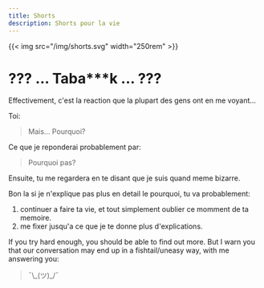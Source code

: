 ```yaml
---
title: Shorts
description: Shorts pour la vie
---
```


{{< img src="/img/shorts.svg" width="250rem" >}}

# ??? ... Taba***k ... ???

Effectivement, c'est la reaction que la plupart des gens ont en me voyant...

Toi:

> Mais... Pourquoi?

Ce que je reponderai probablement par:

> Pourquoi pas?

Ensuite, tu me regardera en te disant que je suis quand meme bizarre.

Bon la si je n'explique pas plus en detail le pourquoi, tu va probablement:

1. continuer a faire ta vie, et tout simplement oublier ce momment de ta memoire.
1. me fixer jusqu'a ce que je te donne plus d'explications.

If you try hard enough, you should be able to find out more.
But I warn you that our conversation may end up in a fishtail/uneasy way, with me answering you:

> ¯\\\_(ツ)_/¯
